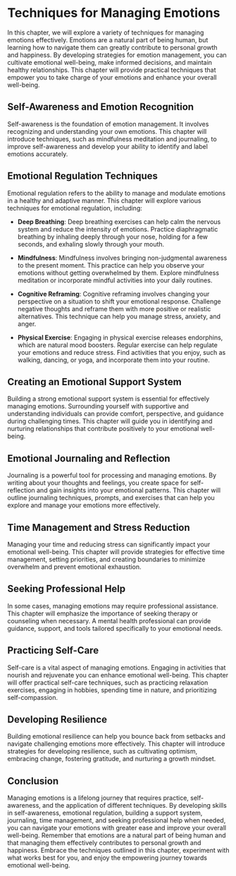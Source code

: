 Techniques for Managing Emotions
=========================================

In this chapter, we will explore a variety of techniques for managing emotions effectively. Emotions are a natural part of being human, but learning how to navigate them can greatly contribute to personal growth and happiness. By developing strategies for emotion management, you can cultivate emotional well-being, make informed decisions, and maintain healthy relationships. This chapter will provide practical techniques that empower you to take charge of your emotions and enhance your overall well-being.

**Self-Awareness and Emotion Recognition**
------------------------------------------

Self-awareness is the foundation of emotion management. It involves recognizing and understanding your own emotions. This chapter will introduce techniques, such as mindfulness meditation and journaling, to improve self-awareness and develop your ability to identify and label emotions accurately.

**Emotional Regulation Techniques**
-----------------------------------

Emotional regulation refers to the ability to manage and modulate emotions in a healthy and adaptive manner. This chapter will explore various techniques for emotional regulation, including:

* **Deep Breathing**: Deep breathing exercises can help calm the nervous system and reduce the intensity of emotions. Practice diaphragmatic breathing by inhaling deeply through your nose, holding for a few seconds, and exhaling slowly through your mouth.

* **Mindfulness**: Mindfulness involves bringing non-judgmental awareness to the present moment. This practice can help you observe your emotions without getting overwhelmed by them. Explore mindfulness meditation or incorporate mindful activities into your daily routines.

* **Cognitive Reframing**: Cognitive reframing involves changing your perspective on a situation to shift your emotional response. Challenge negative thoughts and reframe them with more positive or realistic alternatives. This technique can help you manage stress, anxiety, and anger.

* **Physical Exercise**: Engaging in physical exercise releases endorphins, which are natural mood boosters. Regular exercise can help regulate your emotions and reduce stress. Find activities that you enjoy, such as walking, dancing, or yoga, and incorporate them into your routine.

**Creating an Emotional Support System**
----------------------------------------

Building a strong emotional support system is essential for effectively managing emotions. Surrounding yourself with supportive and understanding individuals can provide comfort, perspective, and guidance during challenging times. This chapter will guide you in identifying and nurturing relationships that contribute positively to your emotional well-being.

**Emotional Journaling and Reflection**
---------------------------------------

Journaling is a powerful tool for processing and managing emotions. By writing about your thoughts and feelings, you create space for self-reflection and gain insights into your emotional patterns. This chapter will outline journaling techniques, prompts, and exercises that can help you explore and manage your emotions more effectively.

**Time Management and Stress Reduction**
----------------------------------------

Managing your time and reducing stress can significantly impact your emotional well-being. This chapter will provide strategies for effective time management, setting priorities, and creating boundaries to minimize overwhelm and prevent emotional exhaustion.

**Seeking Professional Help**
-----------------------------

In some cases, managing emotions may require professional assistance. This chapter will emphasize the importance of seeking therapy or counseling when necessary. A mental health professional can provide guidance, support, and tools tailored specifically to your emotional needs.

**Practicing Self-Care**
------------------------

Self-care is a vital aspect of managing emotions. Engaging in activities that nourish and rejuvenate you can enhance emotional well-being. This chapter will offer practical self-care techniques, such as practicing relaxation exercises, engaging in hobbies, spending time in nature, and prioritizing self-compassion.

**Developing Resilience**
-------------------------

Building emotional resilience can help you bounce back from setbacks and navigate challenging emotions more effectively. This chapter will introduce strategies for developing resilience, such as cultivating optimism, embracing change, fostering gratitude, and nurturing a growth mindset.

**Conclusion**
--------------

Managing emotions is a lifelong journey that requires practice, self-awareness, and the application of different techniques. By developing skills in self-awareness, emotional regulation, building a support system, journaling, time management, and seeking professional help when needed, you can navigate your emotions with greater ease and improve your overall well-being. Remember that emotions are a natural part of being human and that managing them effectively contributes to personal growth and happiness. Embrace the techniques outlined in this chapter, experiment with what works best for you, and enjoy the empowering journey towards emotional well-being.
